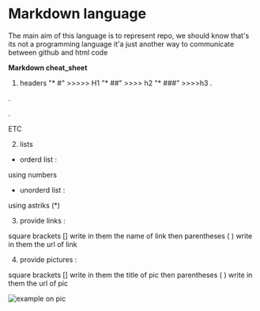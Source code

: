 # **Markdown language** 

The main aim of this language is to represent repo, we should know that's its not a programming language it'a just another way to communicate between github and html code 

**Markdown cheat_sheet**
1. headers 
"* #" >>>>> H1 
"* ##" >>>> h2 
"* ###" >>>>h3 
.

.

.

ETC 

2. lists 

  * orderd list : 

using numbers 

  * unorderd list : 

using astriks (*)

3. provide links : 

square brackets [] write in them the name of link then parentheses ( ) write in them the url of link 

4. provide pictures : 

square brackets [] write in them the title of pic  then parentheses ( ) write in them the url of pic  


![example on pic](https://upload.wikimedia.org/wikipedia/commons/thumb/4/48/Markdown-mark.svg/1200px-Markdown-mark.svg.png)
